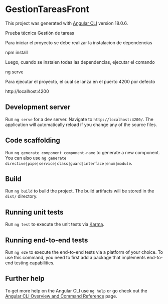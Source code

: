 # GestionTareasFront

This project was generated with [Angular CLI](https://github.com/angular/angular-cli) version 18.0.6.

Prueba técnica Gestión de tareas 

Para iniciar el proyecto se debe realizar la instalacion de dependencias

npm install

Luego, cuando se instalen todas las dependencias, ejecutar el comando 

ng serve 

Para ejecutar el proyecto, el cual se lanza en el puerto 4200 por defecto

http://localhost:4200



## Development server

Run `ng serve` for a dev server. Navigate to `http://localhost:4200/`. The application will automatically reload if you change any of the source files.

## Code scaffolding

Run `ng generate component component-name` to generate a new component. You can also use `ng generate directive|pipe|service|class|guard|interface|enum|module`.

## Build

Run `ng build` to build the project. The build artifacts will be stored in the `dist/` directory.

## Running unit tests

Run `ng test` to execute the unit tests via [Karma](https://karma-runner.github.io).

## Running end-to-end tests

Run `ng e2e` to execute the end-to-end tests via a platform of your choice. To use this command, you need to first add a package that implements end-to-end testing capabilities.

## Further help

To get more help on the Angular CLI use `ng help` or go check out the [Angular CLI Overview and Command Reference](https://angular.dev/tools/cli) page.
